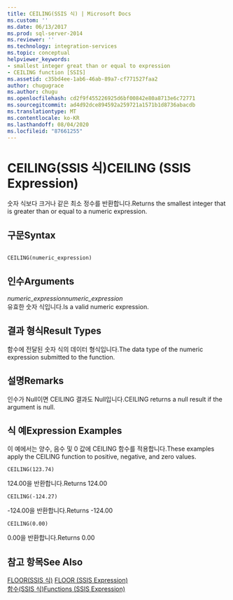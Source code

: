 ```yaml
---
title: CEILING(SSIS 식) | Microsoft Docs
ms.custom: ''
ms.date: 06/13/2017
ms.prod: sql-server-2014
ms.reviewer: ''
ms.technology: integration-services
ms.topic: conceptual
helpviewer_keywords:
- smallest integer great than or equal to expression
- CEILING function [SSIS]
ms.assetid: c35bd4ee-1ab6-46ab-89a7-cf771527faa2
author: chugugrace
ms.author: chugu
ms.openlocfilehash: cd2f9f455226925d6bf00842e80a8713e6c72771
ms.sourcegitcommit: ad4d92dce894592a259721a1571b1d8736abacdb
ms.translationtype: MT
ms.contentlocale: ko-KR
ms.lasthandoff: 08/04/2020
ms.locfileid: "87661255"
---
```

# <a name="ceiling-ssis-expression"></a><span data-ttu-id="904ac-102">CEILING(SSIS 식)</span><span class="sxs-lookup"><span data-stu-id="904ac-102">CEILING (SSIS Expression)</span></span>
  <span data-ttu-id="904ac-103">숫자 식보다 크거나 같은 최소 정수를 반환합니다.</span><span class="sxs-lookup"><span data-stu-id="904ac-103">Returns the smallest integer that is greater than or equal to a numeric expression.</span></span>  
  
## <a name="syntax"></a><span data-ttu-id="904ac-104">구문</span><span class="sxs-lookup"><span data-stu-id="904ac-104">Syntax</span></span>  
  
```  
  
CEILING(numeric_expression)  
```  
  
## <a name="arguments"></a><span data-ttu-id="904ac-105">인수</span><span class="sxs-lookup"><span data-stu-id="904ac-105">Arguments</span></span>  
 <span data-ttu-id="904ac-106">*numeric_expression*</span><span class="sxs-lookup"><span data-stu-id="904ac-106">*numeric_expression*</span></span>  
 <span data-ttu-id="904ac-107">유효한 숫자 식입니다.</span><span class="sxs-lookup"><span data-stu-id="904ac-107">Is a valid numeric expression.</span></span>  
  
## <a name="result-types"></a><span data-ttu-id="904ac-108">결과 형식</span><span class="sxs-lookup"><span data-stu-id="904ac-108">Result Types</span></span>  
 <span data-ttu-id="904ac-109">함수에 전달된 숫자 식의 데이터 형식입니다.</span><span class="sxs-lookup"><span data-stu-id="904ac-109">The data type of the numeric expression submitted to the function.</span></span>  
  
## <a name="remarks"></a><span data-ttu-id="904ac-110">설명</span><span class="sxs-lookup"><span data-stu-id="904ac-110">Remarks</span></span>  
 <span data-ttu-id="904ac-111">인수가 Null이면 CEILING 결과도 Null입니다.</span><span class="sxs-lookup"><span data-stu-id="904ac-111">CEILING returns a null result if the argument is null.</span></span>  
  
## <a name="expression-examples"></a><span data-ttu-id="904ac-112">식 예</span><span class="sxs-lookup"><span data-stu-id="904ac-112">Expression Examples</span></span>  
 <span data-ttu-id="904ac-113">이 예에서는 양수, 음수 및 0 값에 CEILING 함수를 적용합니다.</span><span class="sxs-lookup"><span data-stu-id="904ac-113">These examples apply the CEILING function to positive, negative, and zero values.</span></span>  
  
```  
CEILING(123.74)  
```  
  
 <span data-ttu-id="904ac-114">124.00을 반환합니다.</span><span class="sxs-lookup"><span data-stu-id="904ac-114">Returns 124.00</span></span>  
  
```  
CEILING(-124.27)  
```  
  
 <span data-ttu-id="904ac-115">-124.00을 반환합니다.</span><span class="sxs-lookup"><span data-stu-id="904ac-115">Returns -124.00</span></span>  
  
```  
CEILING(0.00)  
```  
  
 <span data-ttu-id="904ac-116">0\.00을 반환합니다.</span><span class="sxs-lookup"><span data-stu-id="904ac-116">Returns 0.00</span></span>  
  
## <a name="see-also"></a><span data-ttu-id="904ac-117">참고 항목</span><span class="sxs-lookup"><span data-stu-id="904ac-117">See Also</span></span>  
 <span data-ttu-id="904ac-118">[FLOOR&#40;SSIS 식&#41;](floor-ssis-expression.md) </span><span class="sxs-lookup"><span data-stu-id="904ac-118">[FLOOR &#40;SSIS Expression&#41;](floor-ssis-expression.md) </span></span>  
 [<span data-ttu-id="904ac-119">함수&#40;SSIS 식&#41;</span><span class="sxs-lookup"><span data-stu-id="904ac-119">Functions &#40;SSIS Expression&#41;</span></span>](functions-ssis-expression.md)  
  
  
